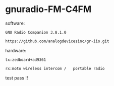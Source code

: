 
# gnuradio-FM-C4FM

software:

	GNU Radio Companion 3.8.1.0

	https://github.com/analogdevicesinc/gr-iio.git


hardware:

	tx:zedboard+ad9361

	rx:moto	wireless intercom /   portable radio

 test pass  !!






